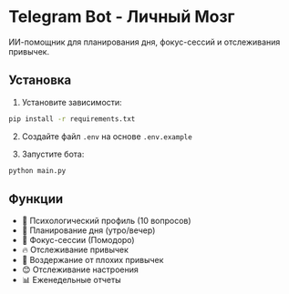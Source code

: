 # Telegram Bot - Личный Мозг

ИИ-помощник для планирования дня, фокус-сессий и отслеживания привычек.

## Установка

1. Установите зависимости:
```bash
pip install -r requirements.txt
```

2. Создайте файл `.env` на основе `.env.example`

3. Запустите бота:
```bash
python main.py
```

## Функции

- 🧠 Психологический профиль (10 вопросов)
- 📅 Планирование дня (утро/вечер)
- 🎯 Фокус-сессии (Помодоро)
- 🔥 Отслеживание привычек
- 🚫 Воздержание от плохих привычек
- 😊 Отслеживание настроения
- 📊 Еженедельные отчеты